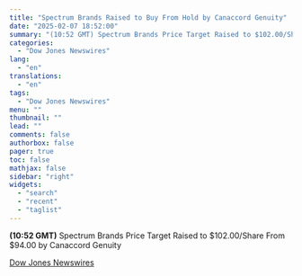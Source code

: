 ```yaml
---
title: "Spectrum Brands Raised to Buy From Hold by Canaccord Genuity"
date: "2025-02-07 18:52:00"
summary: "(10:52 GMT) Spectrum Brands Price Target Raised to $102.00/Share From $94.00 by Canaccord Genuity"
categories:
  - "Dow Jones Newswires"
lang:
  - "en"
translations:
  - "en"
tags:
  - "Dow Jones Newswires"
menu: ""
thumbnail: ""
lead: ""
comments: false
authorbox: false
pager: true
toc: false
mathjax: false
sidebar: "right"
widgets:
  - "search"
  - "recent"
  - "taglist"
---
```


**(10:52 GMT)** Spectrum Brands Price Target Raised to $102.00/Share From $94.00 by Canaccord Genuity

[Dow Jones Newswires](https://www.tradingview.com/news/DJN_DN20250207004208:0/)
